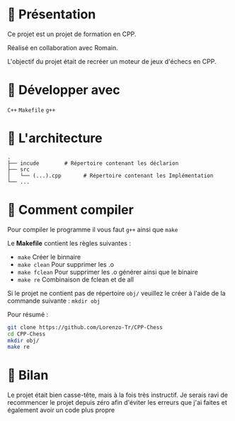 # 👋 Présentation

Ce projet est un projet de formation en CPP. 

Réalisé en collaboration avec Romain.

L'objectif du projet était de recréer un moteur de jeux d'échecs en CPP.
  
# 🚀 Développer avec
`C++` `Makefile` `g++`

# 📖 L'architecture
```
.
├── incude        # Répertoire contenant les déclarion
├── src          
│   └── (...).cpp       # Répertoire contenant les Implémentation
└── ...
```

# 📜 Comment compiler
Pour compiler le programme il vous faut `g++` ainsi que `make`

Le **Makefile** contient les règles suivantes : 
- `make` Créer le binnaire
- `make clean` Pour supprimer les .o
- `make fclean` Pour supprimer les .o générer ainsi que le binaire
- `make re` Combinaison de fclean et de all

Si le projet ne contient pas de répertoire `obj/` veuillez le créer à l'aide de la commande suivante :
`mkdir obj`

Pour résumé :
```bash
git clone https://github.com/Lorenzo-Tr/CPP-Chess
cd CPP-Chess
mkdir obj/
make re
```

# 📜 Bilan
Le projet était bien casse-tête, mais à la fois très instructif. Je serais ravi de recommencer le projet depuis zéro afin d'éviter les erreurs que j'ai faites et également avoir un code plus propre
